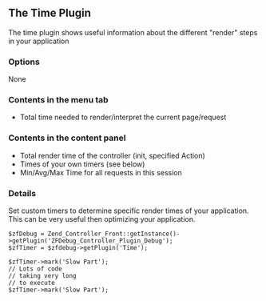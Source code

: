 ## The Time Plugin ##

The time plugin shows useful information about the different "render" steps in
your application

### Options ###
None

### Contents in the menu tab ###
  * Total time needed to render/interpret the current page/request

### Contents in the content panel ###
  * Total render time of the controller (init, specified Action)
  * Times of your own timers (see below)
  * Min/Avg/Max Time for all requests in this session

### Details ###
Set custom timers to determine specific render times of your application. This can
be very useful then optimizing your application.

```
$zfDebug = Zend_Controller_Front::getInstance()->getPlugin('ZFDebug_Controller_Plugin_Debug');
$zfTimer = $zfdebug->getPlugin('Time');

$zfTimer->mark('Slow Part');
// Lots of code
// taking very long
// to execute
$zfTimer->mark('Slow Part');
```